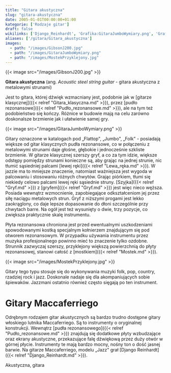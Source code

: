 ```yaml
---
title: "Gitara akustyczna"
slug: "gitara-akustyczna"
date: 2005-01-01T00:00:00+01:00
kategorie: ['Rodzaje gitar']
draft: false
wikilinks: ['Django_Reinhardt', 'Grafika:GitaraJumboWymiary.png', 'Grafika:MostekPrzyklejony.jpg', 'Szyjka', 'gitara_klasyczna', 'grafika:GibsonJ200.jpg', 'gryf', 'lewa_r%C4%99ka', 'mostek', 'pud%C5%82o_rezonansowe', 'pud%C5%82o_rezonansowe']
aliases: ['/gitara/Gitara_akustyczna']
images:
  - path: "/images/GibsonJ200.jpg"
  - path: "/images/GitaraJumboWymiary.png"
  - path: "/images/MostekPrzyklejony.jpg"
---
```

{{< image src="/images/GibsonJ200.jpg" >}}

**Gitara akustyczna** (ang. *Acoustic steel string guitar* - gitara
akustyczna z metalowymi strunami)

Jest to gitara, której dźwięk wzmacniany jest, podobnie jak w [gitarze
klasycznej]({{< relref "Gitara_klasyczna.md" >}}), przez [pudło
rezonansowe]({{< relref "Pudło_rezonansowe.md" >}}), ale na tym też podobieństwo
się kończy. Różnice w budowie mają na celu zarówno doskonalsze brzmienie
jak i ułatwienie samej gry.

{{< image src="/images/GitaraJumboWymiary.png" >}}

Gitary oznaczone w katalogach pod „Flattop", „Jumbo", „Folk" - posiadają
większe od gitar klasycznych pudła rezonansowe, co w połączeniu z
metalowymi strunami daje głośne, głębokie i jednocześnie szkliste
brzmienie. W gitarze klasycznej szerszy gryf, a co za tym idzie, większe
odstępy pomiędzy strunami konieczne są, aby grając na jednej strunie,
nic tłumić sąsiedniej palcami [lewej ręki]({{< relref "Lewa_ręka.md" >}}). W
jazzie ma to mniejsze znaczenie, natomiast ważniejsza jest wygoda w
palcowaniu i stosowaniu różnych chwytów. Grając piórkiem, tłumi się
niekiedy celowo palcami lewej ręki sąsiednie struny.
[Szyjka]({{< relref "Gryf.md" >}}) z [gryfem]({{< relref "Gryf.md" >}}) jest więc nieco
węższa. Posiada wewnątrz wzmocnienie, zapobiegające odkształceniom jej
przez siłę naciągu metalowych strun. Gryf z niższymi progami jest lekko
zaokrąglony, co daje lepsze dopasowanie do dłoni szczególnie przy
chwytach barre. Na ogół jest też wysunięty o dwie, trzy pozycje, co
zwiększa praktycznie skalę instrumentu.

Płyta rezonansowa chroniona jest przed ewentualnymi uszkodzeniami
spowodowanymi kostką specjalnym kołnierzem znajdującym się pod otworem
rezonansowym. W przypadku używania instrumentu przez muzyka
profesjonalnego powinno mieć to znaczenie tylko ozdobne. Strunnik
zazwyczaj szerszy, przyklejony większą powierzchnią do płyty
rezonansowej, stanowi całość z [mostkiem]({{< relref "Mostek.md" >}}).

{{< image src="/images/MostekPrzyklejony.jpg" >}}

Gitary tego typu stosuje się do wykonywania muzyki folk, pop, country,
rzadziej rock i jazz. Doskonale nadaje się dla akompaniujących sobie
śpiewaków. Jazzmani ostatnio również często sięgają po ten instrument.

# Gitary Maccaferriego

Odrębnym rodzajem gitar akustycznych są bardzo trudno dostępne gitary
włoskiego lutnika Maccaferriego. Są to instrumenty o oryginalnej
konstrukcji. Wewnątrz [pudła
rezonansowego]({{< relref "Pudło_rezonansowe.md" >}}) znajdują się dodatkowe
płyty wzbudzające oraz ekrany akustyczne, przekazujące falę dźwiękową
przez duży otwór w górnej płycie. Instrumenty te mają bardzo mocny,
nośny ton o dość jasnej barwie. Na gitarze Maccaferriego, modelu „Jazz"
grał [Django Reinhardt]({{< relref "Django_Reinhardt.md" >}}).

Akustyczna, gitara<!-- link nie odnosił się do niczego: 'Gitara akustyczna' (PosixPath('Gitara_akustyczna.md')) links to 'kategoria:rodzaje_gitar' (PosixPath('/no/path/exists')) and that does not exist -->
